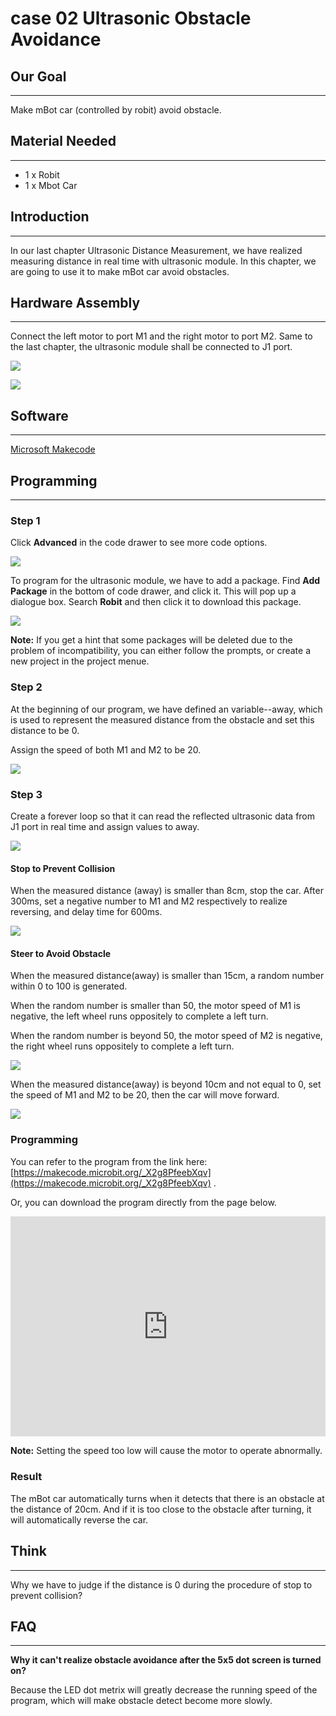 # case 02 Ultrasonic Obstacle Avoidance


## Our Goal 
---

Make mBot car (controlled by robit) avoid obstacle. 


## Material Needed
---

- 1 x Robit
- 1 x Mbot Car


## Introduction
---

In our last chapter Ultrasonic Distance Measurement, we have realized measuring distance in real time with ultrasonic module. In this chapter, we are going to use it to make mBot car avoid obstacles. 


## Hardware Assembly
---

Connect the left motor to port M1 and the right motor to port M2. Same to the last chapter, the ultrasonic module shall be connected to J1 port. 

![](./images/foGr3ds.png)

![](./images/dVr2oEr.jpg)


## Software
---

[Microsoft Makecode](https://makecode.microbit.org/#)


## Programming
---

### Step 1

Click **Advanced** in the code drawer to see more code options. 

![](./images/LjMR5IU.png)

To program for the ultrasonic module, we have to add a package. Find **Add Package** in the bottom of code drawer, and click it. This will pop up a dialogue box. Search **Robit** and then click it to download this package.

![](./images/ISZ6w26.png)

**Note:** 
If you get a hint  that some packages will be deleted due to the problem of incompatibility, you can either follow the prompts, or create a new project in the project menue.

### Step 2

At the beginning of our program, we have defined an variable--away, which is used to represent the measured distance from the obstacle and set this distance to be 0. 

Assign the speed of both M1 and M2 to be 20. 

![](./images/cNxMb1t.png)

### Step 3

Create a forever loop so that it can read the reflected ultrasonic data from J1 port in real time and assign values to away. 

![](./images/iNreh61.png)

#### Stop to Prevent Collision

When the measured distance (away) is smaller than 8cm, stop the car. After 300ms, set a negative number to M1 and M2 respectively to realize reversing, and delay time for 600ms. 


![](./images/Axkwbms.png)

#### Steer to Avoid Obstacle

When the measured distance(away) is smaller than 15cm, a random number within 0 to 100 is generated. 

When the random number is smaller than 50, the motor speed of M1 is negative, the left wheel runs oppositely to complete a left turn.  

When the random number is beyond 50, the motor speed of M2 is negative, the right wheel runs oppositely to complete a left turn. 

![](./images/DsDXQmg.png)

When the measured distance(away) is beyond 10cm and not equal to 0, set the speed of M1 and M2 to be 20, then the car will move forward.  

![](./images/7x5XG1k.png)

### Programming

You can refer to the program from the link here: [https://makecode.microbit.org/_X2g8PfeebXqv](https://makecode.microbit.org/_X2g8PfeebXqv) .

Or, you can download the program directly from the page below. 

<div style="position:relative;height:0;padding-bottom:70%;overflow:hidden;"><iframe style="position:absolute;top:0;left:0;width:100%;height:100%;" src="https://makecode.microbit.org/#pub:_X2g8PfeebXqv" frameborder="0" sandbox="allow-popups allow-forms allow-scripts allow-same-origin"></iframe></div>  

**Note:** Setting the speed too low will cause the motor to operate abnormally.  

### Result

The mBot car automatically turns when it detects that there is an obstacle at the distance of 20cm. And if it is too close to the obstacle after turning, it will automatically reverse the car.


## Think 
---

Why we have to judge if the distance is 0 during the procedure of stop to prevent collision?

## FAQ
---

**Why it can't realize obstacle avoidance after the 5x5 dot screen is turned on?**

Because the LED dot metrix will greatly decrease the running speed of the program, which will make obstacle detect become more slowly. 
